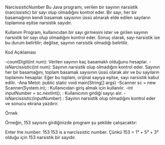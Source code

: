 NarcissisticNumber
Bu Java programı, verilen bir sayının narsistik (narcissistic) bir sayı olup olmadığını kontrol eder. Bir sayı, her bir basamağının kendi basamak sayısının üssü alınarak elde edilen sayıların toplamına eşitse narsistik sayıdır.

Kullanım
Program, kullanıcıdan bir sayı girmesini ister ve girilen sayının narsistik bir sayı olup olmadığını kontrol eder. Sonuç olarak, sayı narsistik ise bu durum belirtilir; değilse, sayının narsistik olmadığı belirtilir.

Kod Açıklaması


-countDigit(int num): Verilen sayının kaç basamaklı olduğunu hesaplar.
-isNarcissistic(int num): Sayının narsistik olup olmadığını kontrol eder. Sayının her bir basamağını, toplam basamak sayısının üssü olarak alır ve bu sayıların toplamını hesaplar. Eğer bu toplam, orijinal sayıya eşitse, sayı narsistik kabul edilir.
-Ana Metot: public static void main(String[] args)
-Scanner sc = new Scanner(System.in); : Kullanıcıdan giriş almak için kullanılır.
-int inputNumber = sc.nextInt(); : Kullanıcının girdiği sayıyı alır.
-isNarcissistic(inputNumber) : Sayının narsistik olup olmadığını kontrol eder ve sonucu ekrana yazdırır.

Örnek

Örneğin, 153 sayısını girdiğinizde program şu şekilde çalışacaktır:

Enter the number: 153
153 is a narcissistic number.
Çünkü 153 = 1³ + 5³ + 3³ olduğu için 153 narsistik bir sayıdır.

